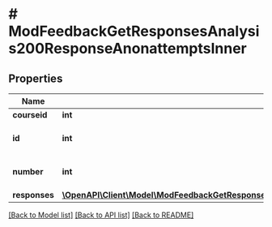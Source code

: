 # # ModFeedbackGetResponsesAnalysis200ResponseAnonattemptsInner

## Properties

Name | Type | Description | Notes
------------ | ------------- | ------------- | -------------
**courseid** | **int** | Course id | [optional]
**id** | **int** | Completed id | [optional] [default to null]
**number** | **int** | Response number | [optional] [default to null]
**responses** | [**\OpenAPI\Client\Model\ModFeedbackGetResponsesAnalysis200ResponseAnonattemptsInnerResponsesInner[]**](ModFeedbackGetResponsesAnalysis200ResponseAnonattemptsInnerResponsesInner.md) |  | [optional]

[[Back to Model list]](../../README.md#models) [[Back to API list]](../../README.md#endpoints) [[Back to README]](../../README.md)
